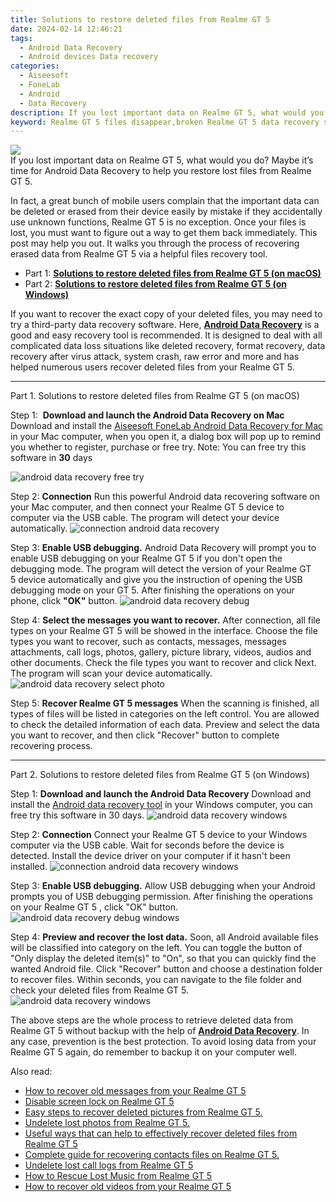 ```yaml
---
title: Solutions to restore deleted files from Realme GT 5
date: 2024-02-14 12:46:21
tags: 
  - Android Data Recovery
  - Android devices Data recovery
categories: 
  - Aiseesoft
  - FoneLab
  - Android
  - Data Recovery
description: If you lost important data on Realme GT 5, what would you do? Maybe it’s time for Android Data Recovery to help you restore lost files from Realme GT 5.
keyword: Realme GT 5 files disappear,broken Realme GT 5 data recovery solution,save lost data on Realme GT 5,Realme GT 5 data lost,undelete data from Realme GT 5,Regain missing files on Realme GT 5,does the Realme GT 5 have a backup for deleted data,Realme GT 5 delete data recover,Realme GT 5 data disappeared,Realme GT 5 data recovery software,get back deleted data from Realme GT 5 android,extract data from water damaged phone Realme GT 5
---
```


<img src="https://img0mobiles.techidaily.com/images/best-assets/devices/realme/realme-gt-5/3.jpg" class="atpl-imgstyle"  />

<div class="atpl-content atpl-for-fonelab-android recover-data">

<div class="atpl-post-description-part-1">
If you lost important data on Realme GT 5, what would you do? Maybe it’s time for Android Data Recovery to help you restore lost files from Realme GT 5.
</div>
<div class="atpl-post-device-model-description">

</div>




<div class="atpl-post-description-part-2">
<div class="tpl-content-sub-paragraph-normal">
  <p>
    In fact, a great bunch of mobile users complain that the important data can be deleted or erased from their device easily by mistake if they accidentally use unknown functions, Realme GT 5 is no exception. Once your files is lost, you must want to figure out a way to get them back immediately. This post may help you out. It walks you through the process of recovering erased data from Realme GT 5 via a helpful files recovery tool.
  </p>
</div>
</div>


<ul>
  <li>Part 1: <strong><a href="#p1">Solutions to restore deleted files from Realme GT 5 (on macOS)</a></strong></li>
  <li>Part 2: <strong><a href="#p2">Solutions to restore deleted files from Realme GT 5 (on Windows)</a></strong></li>
</ul>


<div class="atpl-post-description-part-3">
<div class="tpl-content-sub-paragraph-normal">
    <p>
        If you want to recover the exact copy of your deleted files, you may need to try a third-party data recovery software. Here, <a href="https://tools.techidaily.com/aiseesoft-android-data-recovery/" target="_blank" rel="noopener"><strong>Android Data Recovery</strong></a> is a good and easy recovery tool is recommended. It is designed to deal with all complicated data loss situations like deleted recovery, format recovery, data recovery after virus attack, system crash, raw error and more and has helped numerous users recover deleted files from your Realme GT 5.
    </p>
</div>
</div>


<!-- Part 1 -->
<a id="p1" name="p1" ></a><hr>

<div>
  <span class="atpl-step-part-style">Part 1. Solutions to restore deleted files from Realme GT 5 (on macOS)</span>
</div>  

<span class="atpl-stepstyle-a"><span>Step 1: </span></span> <strong>Download and launch the Android Data Recovery on Mac</strong>
Download and install the <a href="https://tools.techidaily.com/aiseesoft-android-data-recovery-for-mac/" target="_blank" rel="noopener">Aiseesoft FoneLab Android Data Recovery for Mac</a> in your Mac computer, when you open it, a dialog box will pop up to remind you whether to register, purchase or free try.
Note: You can free try this software in <strong>30</strong> days

<img src="https://tools.techidaily.com/images/apps/aiseesoft/android-data-recovery/mac-free-try.png" class="atpl-imgstyle" alt="android data recovery free try" />

<span class="atpl-stepstyle-a"><span>Step 2: </span></span> <strong>Connection</strong>
Run this powerful Android data recovering software on your Mac computer, and then connect your Realme GT 5 device to computer via the USB cable. The program will detect your device automatically.
<img src="https://tools.techidaily.com/images/apps/aiseesoft/android-data-recovery/mac-connection-interface.jpg" class="atpl-imgstyle" alt="connection android data recovery" />

<span class="atpl-stepstyle-a"><span>Step 3: </span></span> <strong>Enable USB debugging.</strong>
Android Data Recovery will prompt you to enable USB debugging on your Realme GT 5  if you don't open the debugging mode. The program will detect the version of your Realme GT 5 device automatically and give you the instruction of opening the USB debugging mode on your GT 5. After finishing the operations on your phone, click <strong>"OK"</strong> button.
<img src="https://tools.techidaily.com/images/apps/aiseesoft/android-data-recovery/mac-android-usb-debug.jpg"  class="atpl-imgstyle" alt="android data recovery debug" />

<span class="atpl-stepstyle-a"><span>Step 4: </span></span> <strong>Select the messages you want to recover.</strong>
After connection, all file types on your Realme GT 5 will be showed in the interface. Choose the file types you want to recover, such as contacts, messages, messages attachments, call logs, photos, gallery, picture library, videos, audios and other documents. Check the file types you want to recover and click Next. The program will scan your device automatically.
<img src="https://tools.techidaily.com/images/apps/aiseesoft/android-data-recovery/mac-choose-type-photos.jpg" class="atpl-imgstyle" alt="android data recovery select photo" />

<span class="atpl-stepstyle-a"><span>Step 5: </span></span> <strong>Recover Realme GT 5 messages</strong>
When the scanning is finished, all types of files will be listed in categories on the left control. You are allowed to check the detailed information of each data. Preview and select the data you want to recover, and then click "Recover" button to complete recovering process.


<a id="p2" name="p2"></a><hr>

<!-- Part 2 -->
<div>
  <span class="atpl-step-part-style">Part 2. Solutions to restore deleted files from Realme GT 5 (on Windows)</span>
</div>

<span class="atpl-stepstyle-a"><span>Step 1: </span></span> <strong>Download and launch the Android Data Recovery</strong>
Download and install the <a href="https://tools.techidaily.com/aiseesoft-android-data-recovery-for-win/" target="_blank" rel="noopener">Android data recovery tool</a> in your Windows computer, you can free try this software in 30 days.
<img src="https://tools.techidaily.com/images/apps/aiseesoft/android-data-recovery/win-start-interface.png"  class="atpl-imgstyle" alt="android data recovery windows" />

<span class="atpl-stepstyle-a"><span>Step 2: </span></span> <strong>Connection</strong>
Connect your Realme GT 5 device to your Windows computer via the USB cable. Wait for seconds before the device is detected. Install the device driver on your computer if it hasn't been installed.
<img src="https://tools.techidaily.com/images/apps/aiseesoft/android-data-recovery/win-connection-interface.png" class="atpl-imgstyle" alt="connection android data recovery windows" />

<span class="atpl-stepstyle-a"><span>Step 3: </span></span> <strong>Enable USB debugging.</strong>
Allow USB debugging when your Android prompts you of USB debugging permission. After finishing the operations on your Realme GT 5 , click "OK" button.
<img src="https://tools.techidaily.com/images/apps/aiseesoft/android-data-recovery/win-android-usb-debug.png" class="atpl-imgstyle" alt="android data recovery debug windows" />

<span class="atpl-stepstyle-a"><span>Step 4: </span></span> <strong>Preview and recover the lost data.</strong>
Soon, all Android available files will be classified into category on the left. You can toggle the button of "Only display the deleted item(s)" to "On", so that you can quickly find the wanted Android file. Click "Recover" button and choose a destination folder to recover files. Within seconds, you can navigate to the file folder and check your deleted files from Realme GT 5.
<img src="https://tools.techidaily.com/images/apps/aiseesoft/android-data-recovery/win-recover-photos.png" class="atpl-imgstyle" alt="android data recovery windows" />

<div class="atpl-post-description-part-4">
<div class="tpl-content-sub-paragraph-normal">
    <p>
        The above steps are the whole process to retrieve deleted data from Realme GT 5 without backup with the help of <a href="https://tools.techidaily.com/aiseesoft-android-data-recovery/" target="_blank" rel="noopener"><strong>Android Data Recovery</strong></a>. In any case, prevention is the best protection. To avoid losing data from your Realme GT 5 again, do remember to backup it on your computer well.
    </p>
</div>
</div>


<ins class="adsbygoogle"
     style="display:block"
     data-ad-client="ca-pub-7571918770474297"
     data-ad-slot="8358498916"
     data-ad-format="auto"
     data-full-width-responsive="true"></ins>

<span class="atpl-alsoreadstyle">Also read:</span>
<div><ul>
<li><a href="/how-to-recover-old-messages-from-your-realme-gt-5-by-fonelab-android-recover-messages/" target="_blank" rel="noopener"><u>How to recover old messages from your Realme GT 5</u></a></li>
<li><a href="/disable-screen-lock-on-realme-gt-5-by-drfone-android-unlock-android-unlock/" target="_blank" rel="noopener"><u>Disable screen lock on Realme GT 5</u></a></li>
<li><a href="/easy-steps-to-recover-deleted-pictures-from-realme-gt-5-by-fonelab-android-recover-pictures/" target="_blank" rel="noopener"><u>Easy steps to recover deleted pictures from Realme GT 5.</u></a></li>
<li><a href="/undelete-lost-photos-from-realme-gt-5-by-fonelab-android-recover-photos/" target="_blank" rel="noopener"><u>Undelete lost photos from Realme GT 5.</u></a></li>
<li><a href="/useful-ways-that-can-help-to-effectively-recover-deleted-files-from-realme-gt-5-by-fonelab-android-recover-data/" target="_blank" rel="noopener"><u>Useful ways that can help to effectively recover deleted files from Realme GT 5</u></a></li>
<li><a href="/complete-guide-for-recovering-contacts-files-on-realme-gt-5-by-fonelab-android-recover-contacts/" target="_blank" rel="noopener"><u>Complete guide for recovering contacts files on Realme GT 5.</u></a></li>
<li><a href="/undelete-lost-call-logs-from-realme-gt-5-by-fonelab-android-recover-call-logs/" target="_blank" rel="noopener"><u>Undelete lost call logs from Realme GT 5</u></a></li>
<li><a href="/how-to-rescue-lost-music-from-realme-gt-5-by-fonelab-android-recover-music/" target="_blank" rel="noopener"><u>How to Rescue Lost Music from Realme GT 5</u></a></li>
<li><a href="/how-to-recover-old-videos-from-your-realme-gt-5-by-fonelab-android-recover-video/" target="_blank" rel="noopener"><u>How to recover old videos from your Realme GT 5</u></a></li>
</ul></div>

</div>

